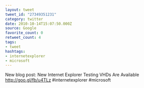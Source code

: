 ```yaml
---
layout: tweet
tweet_id: "27349351231"
category: twitter
date: 2010-10-14T15:07:50.000Z
source: Google
favorite_count: 0
retweet_count: 4
tags:
- tweet
hashtags:
- internetexplorer
- microsoft
---
```


New blog post:  New Internet Explorer Testing VHDs Are Available http://goo.gl/fb/u4TLz #internetexplorer #microsoft
